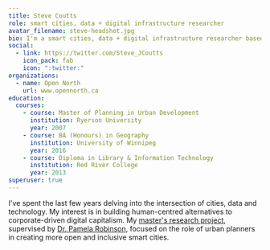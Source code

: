 ```yaml
---
title: Steve Coutts
role: smart cities, data + digital infrastructure researcher
avatar_filename: steve-headshot.jpg
bio: I'm a smart cities, data + digital infrastructure researcher based in Montreal.
social:
  - link: https://twitter.com/Steve_JCoutts
    icon_pack: fab
    icon: ":twitter:"
organizations:
  - name: Open North
    url: www.opennorth.ca
education:
  courses:
    - course: Master of Planning in Urban Development
      institution: Ryerson University
      year: 2007
    - course: BA (Honours) in Geography
      institution: University of Winnipeg
      year: 2016
    - course: Diploma in Library & Information Technology
      institution: Red River College
      year: 2013
superuser: true
---
```

I've spent the last few years delving into the intersection of cities, data and technology. My interest is in building human-centred alternatives to corporate-driven digital capitalism. My [master's research project](https://digital.library.ryerson.ca/islandora/object/RULA%3A7735), supervised by [Dr. Pamela Robinson](https://scholar.google.ca/citations?user=U5H2bdUAAAAJ&hl=en), focused on the role of urban planners in creating more open and inclusive smart cities.